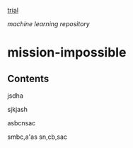 [trial](sjkjash)

_machine learning repository_
# mission-impossible

## Contents

jsdha

sjkjash

asbcnsac

smbc,a'as
sn,cb,sac

